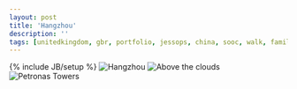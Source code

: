 ```yaml
---
layout: post
title: 'Hangzhou'
description: ''
tags: [unitedkingdom, gbr, portfolio, jessops, china, sooc, walk, family, bw, landscape, malverns, 2011q3, photobook, seasia]
---
```

{% include JB/setup %}
<img alt='Hangzhou' title='Hangzhou' src='http://farm8.staticflickr.com/7170/6467485431_d4bbc9b5ed_b.jpg'>
<img alt='Above the clouds' title='Above the clouds' src='http://farm8.staticflickr.com/7174/6467613359_b0c66154c2_b.jpg'>
<img alt='Petronas Towers' title='Petronas Towers' src='http://farm8.staticflickr.com/7022/6467484989_5c671015c3_b.jpg'>
